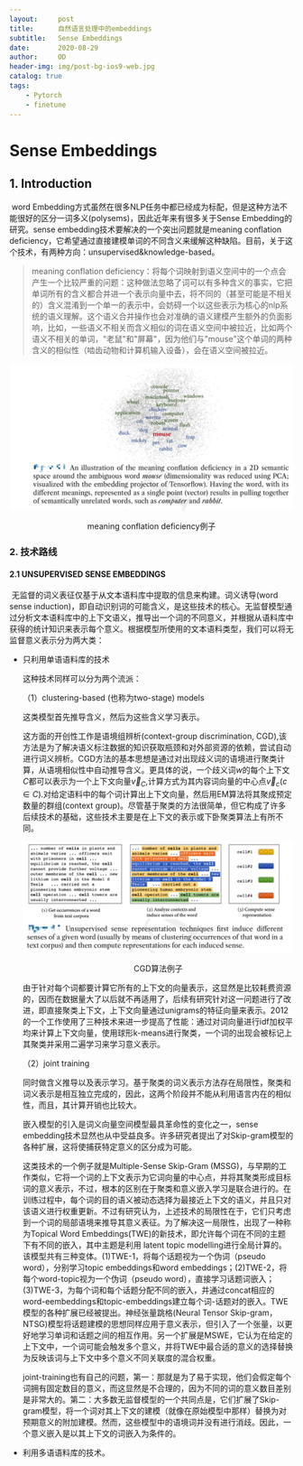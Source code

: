 ```yaml
---
layout:     post
title:      自然语言处理中的embeddings
subtitle:   Sense Embeddings
date:       2020-08-29
author:     OD
header-img: img/post-bg-ios9-web.jpg
catalog: true
tags:
    - Pytorch
    - finetune
---
```


# Sense Embeddings

## 1. Introduction

​	word Embedding方式虽然在很多NLP任务中都已经成为标配，但是这种方法不能很好的区分一词多义(polysems)，因此近年来有很多关于Sense Embedding的研究。sense embedding技术要解决的一个突出问题就是meaning conflation deficiency，它希望通过直接建模单词的不同含义来缓解这种缺陷。目前，关于这个技术，有两种方向：unsupervised&knowledge-based。

> meaning conflation deficiency：将每个词映射到语义空间中的一个点会产生一个比较严重的问题：这种做法忽略了词可以有多种含义的事实，它把单词所有的含义都合并进一个表示向量中去，将不同的（甚至可能是不相关的）含义混淆到一个单一的表示中，会妨碍一个以这些表示为核心的nlp系统的语义理解。这个语义合并操作也会对准确的语义建模产生额外的负面影响，比如，一些语义不相关而含义相似的词在语义空间中被拉近，比如两个语义不相关的单词，"老鼠"和"屏幕"，因为他们与"mouse"这个单词的两种含义的相似性（啮齿动物和计算机输入设备），会在语义空间被拉近。

![](https://github.com/onedreame/onedreame.github.io/blob/master/img/embeddings/meaning_conflation_deficiency.png)	

<center>meaning conflation deficiency例子</center>

### 2. 技术路线

#### 2.1 UNSUPERVISED SENSE EMBEDDINGS

​	无监督的词义表征仅基于从文本语料库中提取的信息来构建。词义诱导(word sense induction)，即自动识别词的可能含义，是这些技术的核心。无监督模型通过分析文本语料库中的上下文语义，推导出一个词的不同意义，并根据从语料库中获得的统计知识来表示每个意义。根据模型所使用的文本语料类型，我们可以将无监督意义表示分为两大类：

- 只利用单语语料库的技术 

  这种技术同样可以分为两个流派：

  （1）clustering-based (也称为two-stage) models

  这类模型首先推导含义，然后为这些含义学习表示。

  这方面的开创性工作是语境组辨析(context-group discrimination, CGD),该方法是为了解决语义标注数据的知识获取瓶颈和对外部资源的依赖，尝试自动进行词义辨析。CGD方法的基本思想是通过对出现歧义词的语境进行聚类计算，从语境相似性中自动推导含义。更具体的说，一个歧义词$w$的每个上下文$C$都可以表示为一个上下文向量$\vec v_{C}$,计算方式为其内容词向量的中心点$\vec v_{c}(c \in C)$.对给定语料中的每个词计算出上下文向量，然后用EM算法将其聚成预定数量的群组(context group)。尽管基于聚类的方法很简单，但它构成了许多后续技术的基础，这些技术主要是在上下文的表示或下卧聚类算法上有所不同。

  ![](https://github.com/onedreame/onedreame.github.io/blob/master/img/embeddings/two_stages.png)

  <center>CGD算法例子</center>

  由于针对每个词都要计算它所有的上下文的向量表示，这显然是比较耗费资源的，因而在数据量大了以后就不再适用了，后续有研究针对这一问题进行了改进，即直接聚类上下文，上下文向量通过unigrams的特征向量来表示。2012的一个工作使用了三种技术来进一步提高了性能：通过对词向量进行idf加权平均来计算上下文向量，使用球形k-means进行聚类，一个词的出现会被标记上其聚类并采用二遍学习来学习意义表示。

  （2）joint training

  同时做含义推导以及表示学习。基于聚类的词义表示方法存在局限性，聚类和词义表示是相互独立完成的，因此，这两个阶段并不能从利用语言内在的相似性，而且，其计算开销也比较大。

  嵌入模型的引入是词义向量空间模型最具革命性的变化之一，sense embedding技术显然也从中受益良多。许多研究者提出了对Skip-gram模型的各种扩展，这将使捕获特定意义的区分成为可能。

  这类技术的一个例子就是Multiple-Sense Skip-Gram (MSSG)，与早期的工作类似，它将一个词的上下文表示为它词向量的中心点，并将其聚类形成目标词的意义表示，不过，根本的区别在于聚类和意义嵌入学习是联合进行的。在训练过程中，每个词的目的语义被动态选择为最接近上下文的语义，并且只对该语义进行权重更新。不过有研究认为，上述技术的局限性在于，它们只考虑到一个词的局部语境来推导其意义表征。为了解决这一局限性，出现了一种称为Topical Word Embeddings(TWE)的新技术，即允许每个词在不同的主题下有不同的嵌入，其中主题是利用 latent topic modelling进行全局计算的。该模型共有三种变体。(1)TWE-1，将每个话题视为一个伪词（pseudo word），分别学习topic embeddings和word embeddings；(2)TWE-2，将每个word-topic视为一个伪词（pseudo word），直接学习话题词嵌入；(3)TWE-3，为每个词和每个话题分配不同的嵌入，并通过concat相应的word-eembeddings和topic-embeddings建立每个词-话题对的嵌入。TWE模型的各种扩展已经被提出。神经张量跳格(Neural Tensor Skip-gram，NTSG)模型将话题建模的思想同样应用于意义表示，但引入了一个张量，以更好地学习单词和话题之间的相互作用。另一个扩展是MSWE，它认为在给定的上下文中，一个词可能会触发多个意义，并将TWE中最合适的意义的选择替换为反映该词与上下文中多个意义不同关联度的混合权重。

  joint-training也有自己的问题，第一：那就是为了易于实现，他们会假定每个词拥有固定数目的意义，而这显然是不合理的，因为不同的词的意义数目差别是非常大的。第二：大多数无监督模型的一个共同点是，它们扩展了Skip-gram模型，将一个词对其上下文的建模（就像在原始模型中那样）替换为对预期意义的附加建模。然而，这些模型中的语境词并没有进行消歧。因此，一个意义嵌入是以其上下文的词嵌入为条件的。

- 利用多语语料库的技术。


